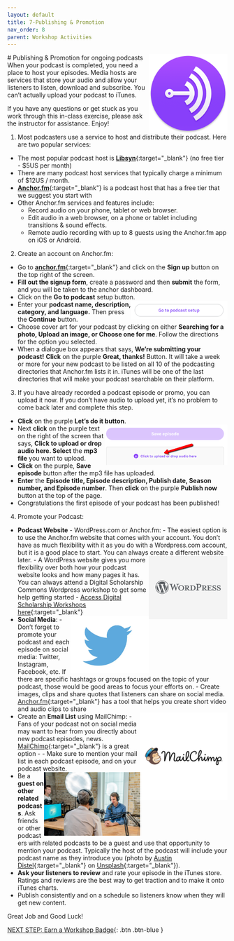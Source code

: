 ```yaml
---
layout: default
title: 7-Publishing & Promotion
nav_order: 8
parent: Workshop Activities
---
```

 <img src="images/podcast-publishing-01.png" style="float:right;width:180px;" alt="anchor.fm logo"> 
# Publishing & Promotion for ongoing podcasts
When your podcast is completed, you need a place to host your episodes. Media hosts are services that store your audio and allow your listeners to listen, download and subscribe. You can’t actually upload your podcast to iTunes.

If you have any questions or get stuck as you work through this in-class exercise, please ask the instructor for assistance.  Enjoy!

1. Most podcasters use a service to host and distribute their podcast. Here are two popular services: 
- The most popular podcast host is [**Libsyn**](http://bit.ly/2KS8Pdw){:target="_blank"} (no free tier - $5US per month)
- There are many podcast host services that typically charge a minimum of $12US / month.
- [**Anchor.fm**](https://anchor.fm/){:target="_blank"} is a podcast host that has a free tier that we suggest you start with
- Other Anchor.fm services and features include:
    - Record audio on your phone, tablet or web browser.
    - Edit audio in a web browser, on a phone or tablet including transitions & sound effects.
    - Remote audio recording with up to 8 guests using the Anchor.fm app on iOS or Android.

2. Create an account on Anchor.fm:  
- Go to [**anchor.fm**](https://anchor.fm/){:target="_blank"} and click on the **Sign up** button on the top right of the screen.
- **Fill out the signup form**, create a password and then **submit** the form, and you will be taken to the anchor dashboard.
- Click on the **Go to podcast** setup button. <img src="images/podcast-publishing-02.png" style="float:right;width:220px;" alt="setup button">
- Enter your **podcast name, description, category, and language.** Then press the **Continue** button.
- Choose cover art for your podcast by clicking on either **Searching for a photo, Upload an image, or Choose one for me**. Follow the directions for the option you selected.
- When a dialogue box appears that says, **We’re submitting your podcast!** **Click** on the purple **Great, thanks!** Button. It will take a week or more for your new podcast to be listed on all 10 of the podcasting directories that Anchor.fm lists it in. iTunes will be one of the last directories that will make your podcast searchable on their platform. 

3. If you have already recorded a podcast episode or promo, you can upload it now. If you don’t have audio to upload yet, it’s no problem to come back later and complete this step.
- **Click** on the purple **Let’s do it button**. <img src="images/podcast-publishing-03.png" style="float:right;width:280px;" alt="uploading area"> 
- Next **click** on the purple text on the right of the screen that says, **Click to upload or drop audio here. Select** the **mp3 file** you want to upload.
- **Click** on the purple, **Save episode** button after the mp3 file has uploaded.
- **Enter** the **Episode title, Episode description, Publish date, Season number, and Episode number**. Then **click** on the purple **Publish now** button at the top of the page.
- Congratulations the first episode of your podcast has been published!

4. Promote your Podcast:  
- **Podcast Website** - WordPress.com or Anchor.fm:
        - The easiest option is to use the Anchor.fm website that comes with your account. You don’t have as much flexibility with it as you do with a Wordpress.com account, but it is a good place to start. You can always create a different website later. <img src="images/podcast-publishing-04.png" style="float:right;width:180px;" alt="wordpress logo"> 
        - A WordPress website gives you more flexibility over both how your podcast website looks and how many pages it has. You can always attend a Digital Scholarship Commons Wordpress workshop to get some help getting started - [Access Digital Scholarship Workshops here](http://bit.ly/dsc-workshops){:target="_blank"}
- **Social Media**: <img src="images/podcast-publishing-05.png" style="float:right;width:180px;" alt="twitter logo"> 
        - Don’t forget to promote your podcast and each episode on social media: Twitter, Instagram, Facebook, etc. If there are specific hashtags or groups focused on the topic of your podcast, those would be good areas to focus your efforts on. 
        - Create images, clips and share quotes that listeners can share on social media. [Anchor.fm](http://bit.ly/anchor-vid){:target="_blank"} has a tool that helps you create short video and audio clips to share
- Create an **Email List** using MailChimp: <img src="images/podcast-publishing-06.png" style="float:right;width:200px;" alt="mailchip logo"> 
        - Fans of your podcast not on social media may want to hear from you directly about new podcast episodes, news. [MailChimp](https://mailchimp.com/){:target="_blank"} is a great option - 
        - Make sure to mention your mail list in each podcast episode, and on your podcast website.
     <img src="images/podcast-publishing-07.png" style="float:right;width:220px;" alt="people podcasting"> 
- Be a **guest on other related podcasts**. Ask friends or other podcasters with related podcasts to be a guest and use that opportunity to mention your podcast. Typically the host of the podcast will include your podcast name as they introduce you (photo by [Austin Distel](https://unsplash.com/@austindistel?utm_source=unsplash&utm_medium=referral&utm_content=creditCopyText){:target="_blank"} on [Unsplash](https://unsplash.com/s/photos/podcast?utm_source=unsplash&utm_medium=referral&utm_content=creditCopyText){:target="_blank"}).
- **Ask your listeners to review** and rate your episode in the iTunes store. Ratings and reviews are the best way to get traction and to make it onto iTunes charts. 
- Publish consistently and on a schedule so listeners know when they will get new content.<br>

Great Job and Good Luck!<br>

[NEXT STEP: Earn a Workshop Badge](informal-credentials.html){: .btn .btn-blue }
